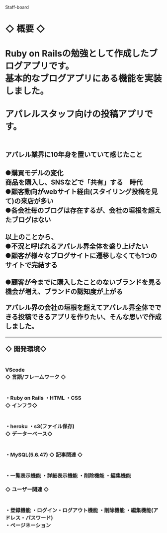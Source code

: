 Staff-board<h1>


◇ 概要 ◇<h1>
Ruby on Railsの勉強として作成したブログアプリです。<br> 
基本的なブログアプリにある機能を実装しました。<br>
<br>
アパレルスタッフ向けの投稿アプリです。<h2>
<br>
アパレル業界に10年身を置いていて感じたこと<h2>
●購買モデルの変化<br>
商品を購入し、SNSなどで「共有」する　時代<br>
●顧客動向がwebサイト経由(スタイリング投稿を見て)の来店が多い<br>
●各会社毎のブログは存在するが、会社の垣根を超えたブログはない<br>
<br>
以上のことから、<br>
●不況と呼ばれるアパレル界全体を盛り上げたい<br>
●顧客が様々なブログサイトに遷移しなくても1つのサイトで完結する<br>
<br>●顧客が今までに購入したことのないブランドを見る機会が増え、ブランドの認知度が上がる<br>

アパレル界の会社の垣根を超えてアパレル界全体でできる投稿できるアプリを作りたい、そんな思いで作成しました。<br>

---------- ----------

◇ 開発環境◇<h3>
<br>VScode
<br>
◇ 言語/フレームワーク ◇<h3>
<br>・Ruby on Rails
・HTML
・CSS
<br>
◇ インフラ◇ <h3>
<br>・heroku
・s3(ファイル保存)
<br>
◇ データーベース◇<h3>
<br>・MySQL(5.6.47)
◇ 記事関連 ◇<h3>
<br>・一覧表示機能
・詳細表示機能
・削除機能
・編集機能
<br>
<br>
◇ ユーザー関連 ◇<h3>
<br>・登録機能
・ログイン・ログアウト機能
・削除機能
・編集機能(アドレス・パスワード)
<br>
・ページネーション
